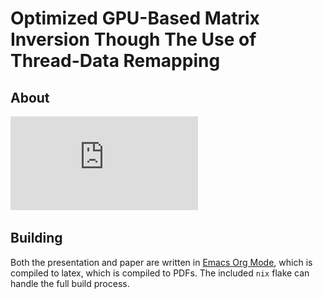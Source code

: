 # Optimized GPU-Based Matrix Inversion Though The Use of Thread-Data Remapping

## About <a name="about"></a>

![Final Presentation - Rendered](https://github.com/scrufulufugus/tdr-inverse-materials/blob/pdf/Presentation.pdf)

## Building <a name="building"></a>

Both the presentation and paper are written in [Emacs Org Mode](https://orgmode.org/), which is compiled to latex, which is compiled to PDFs. The included `nix` flake can handle the full build process.

